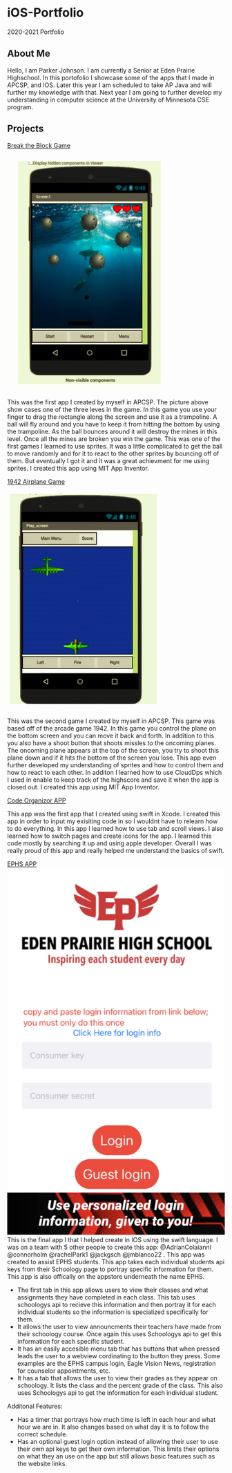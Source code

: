 # iOS-Portfolio
2020-2021 Portfolio

## About Me
Hello, I am Parker Johnson. I am currently a Senior at Eden Prairie Highschool. In this portofolio I showcase some of the apps that I made in APCSP, and IOS. Later this year I am scheduled to take AP Java and will further my knowledge with that.  Next year I am going to further develop my understanding in computer science at the University of Minnesota CSE program.

## Projects




[Break the Block Game](https://github.com/ParkerJ30/Break-the-Block-game) 

![BreakeBlock UI](https://github.com/ParkerJ30/Break-the-Block-game/blob/main/Screen%20Shot%202020-11-05%20at%2010.19.15%20AM.png)

This was the first app I created by myself in APCSP. The picture above show cases one of the three leves in the game. In this game you use your finger to drag the rectangle along the screen and use it as a trampoline. A ball will fly around and you have to keep it from hitting the bottom by using the trampoline. As the ball bounces around it will destroy the mines in this level. Once all the mines are broken you win the game. This was one of the first games I learned to use sprites. It was a little complicated to get the ball to move randomly and for it to react to the other sprites by bouncing off of them. But eventually I got it and it was a great achievment for me using sprites. I created this app using MIT App Inventor.


[1942 Airplane Game](https://github.com/ParkerJ30/Airplane-1942-game)

![1942Airplane UI](https://github.com/ParkerJ30/Airplane-1942-game/blob/main/Screen%20Shot%202020-11-05%20at%2010.36.20%20AM.png)

This was the second game I created by myself in APCSP. This game was based off of the arcade game 1942. In this game you control the plane on the bottom screen and you can move it back and forth. In addition to this you also have a shoot button that shoots missles to the oncoming planes. The oncoming plane appears at the top of the screen, you try to shoot this plane down and if it hits the bottom of the screen you lose. This app even further developed my understanding of sprites and how to control them and how to react to each other. In additon I learned how to use CloudDps which I used in enable to keep track of the highscore and save it when the app is closed out.  I created this app using MIT App Inventor.

[Code Organizor APP](https://github.com/ParkerJ30/Code-Organize-App)

This app was the first app that I created using swift in Xcode. I created this app in order to input my exisiting code in so I wouldnt have to relearn how to do everything. In this app I learned how to use tab and scroll views. I also learned how to switch pages and create icons for the app. I learned this code mostly by searching it up and using apple developer. Overall I was really proud of this app and really helped me understand the basics of swift.

[EPHS APP](https://github.com/connorholm/ephsapp2020)
![Ephs APP UI](https://github.com/connorholm/ephsapp2020/blob/main/Intro%20photos%20/un-edited/IMG_9030.jpg)
This is the final app I that I helped create in IOS using the swift language. I was on a team with 5 other people to create this app: @AdrianColaianni @connorholm @rachelPark1 @jackgsch @jmblanco22 . This app was created to assist EPHS students. This app takes each individual students api keys from their Schoology page to portray specific information for them. This app is also offically on the appstore underneath the name EPHS.
- The first tab in this app allows users to view their classes and what assignments they have completed in each class. This tab uses schoologys api to recieve this information and then portray it for each individual students so the information is specialized specifically for them. 
- It allows the user to view announcments their teachers have made from their schoology course. Once again this uses Schoologys api to get this information for each specific student.
- It has an easily accesible menu tab that has buttons that when pressed leads the user to a webview cordinating to the button they press. Some examples are the EPHS campus login, Eagle Vision News, registration for counselor appointments, etc.
- It has a tab that allows the user to view their grades as they appear on schoology. It lists the class and the percent grade of the class. This also uses Schoologys api to get the information for each individual student.

Additonal Features:
- Has a timer that portrays how much time is left in each hour and what hour we are in. It also changes based on what day it is to follow the correct schedule. 
- Has an optional guest login option instead of allowing their user to use their own api keys to get their own information. This limits their options on what they an use on the app but still allows basic features such as the website links.

